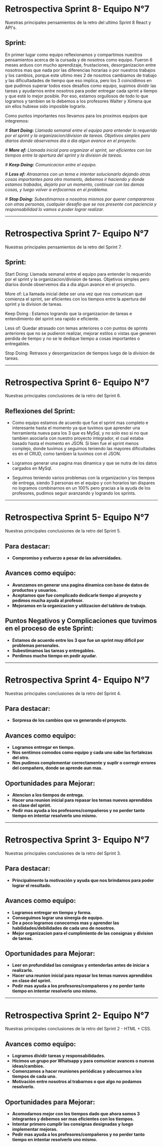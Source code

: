 # Retrospectiva Sprint 8- Equipo N°7

Nuestras principales pensamientos de la retro del ultimo Sprint 8 React y API's.

## Sprint:

En primer lugar como equipo reflexionamos y compartimos nuestros pensamientos acerca de la cursada y de nosotros como equipo. Fueron 6 meses arduos con mucho aprendizaje, frustaciones, desorganizacion entre nosotros mas que nada por las diferencias horarias o por nuestros trabajos y los cambios, porque este ultimo mes 2 de nosotros cambiamos de trabajo y las dificultadades de tiempo que eso implica, pero los 3 coincidimos en que pudimos superar todos esos desafios como equipo, supimos dividir las tareas y ayudarnos entre nosotros para poder entregar cada sprint a tiempo y que esté lo mejor posible. Por eso, estamos orgullosos de todo lo que logramos y tambien se lo debemos a los profesores Walter y Ximena que sin ellos hubiese sido imposible lograrlo.

Como puntos importantes nos llevamos para los proximos equipos que integremos:

*# **Start Doing:**
Llamada semanal entre el equipo para entender lo requerido por el sprint y la organizacion/division de tareas. Objetivos simples pero diarios donde observemos dia a dia algun avance en el proyecto.*

*# **More of:** 
Llamada inicial para organizar el sprint, ser eficientes con los tiempos entre la apertura del sprint y la division de tareas.*

*# **Keep Doing:** 
Comunicacion entre el equipo.*

*# **Less of:** 
Atrasarnos con un tema e intentar solucionarlo dejando otras cosas importantes para otro momento, debemos ir haciendo y donde estamos trabados, dejarlo por un momento, continuar con las demas cosas, y luego volver a enfocarnos en el problema.*

*# **Stop Doing:** 
Subestimarnos a nosotros mismos por querer compararnos con otras personas, cualquier desafio que se nos presente con paciencia y responsabilidad lo vamos a poder lograr realizar.*

----------------------------------------------------------------------------------------------------------------------------------------------------------------------
# Retrospectiva Sprint 7- Equipo N°7

Nuestras principales pensamientos de la retro del Sprint 7.

## Sprint:

Start Doing: Llamada semanal entre el equipo para entender lo requerido por el sprint y la organizacion/division de tareas. Objetivos simples pero diarios donde observemos dia a dia algun avance en el proyecto.

More of: La llamada inicial debe ser una vez que nos comunican que comienza el sprint, ser eficientes con los tiempos entre la apertura del sprint y la division de tareas.

Keep Doing : Estamos logrando que la organizacion de tareas e entendimiento del sprint sea rapido e eficiente.

Less of: Quedar atrasado con temas anteriores o con puntos de sprints anteriores que no se pudieron realizar, mejorar estilos o vistas que generen perdida de tiempo y no se le dedique tiempo a cosas importantes o entregables.

Stop Doing: Retrasos y desorganizacion de tiempos luego de la division de tareas.

----------------------------------------------------------------------------------------------------------------------------------------------------------------------
# Retrospectiva Sprint 6- Equipo N°7

Nuestras principales conclusiones de la retro del Sprint 6.

## Reflexiones del Sprint:

-   Como equipo estamos de acuerdo que fue el sprint mas completo e interesante hasta el momento ya que tuvimos que aprender una herramienta nueva para los 3 que es MySql, y no solo eso si no que tambien asociarla con nuestro proyecto integrador, el cual estaba basado hasta el momento en JSON. Si bien fue el sprint menos complejo, donde tuvimos y seguimos teniendo las mayores dificultades es en el CRUD, como tambien la tuvimos con el JSON.

-   Logramos generar una pagina mas dinamica y que se nutra de los datos cargados en MySql.
-   Seguimos teniendo varios problemas con la organizacion y los tiempos de entrega, siendo 3 personas en el equipo y con horarios tan dispares no logramos combinarnos en un 100% pero gracias a la ayuda de los profesores, pudimos seguir avanzando y logrando los sprints.

----------------------------------------------------------------------------------------------------------------------------------------------------------------------
# Retrospectiva Sprint 5- Equipo N°7

Nuestras principales conclusiones de la retro del Sprint 5.

## Para destacar:

-   **Compromiso y esfuerzo a pesar de las adversidades.**

## Avances como equipo:

-   **Avanzamos en generar una pagina dinamica con base de datos de productos y usuarios.**
-   **Aceptamos que fue complicado dedicarle tiempo al proyecto y pedimos mucha ayuda al profesor.**
-   **Mejoramos en la organizacion y utilizacion del tablero de trabajo.**

## Puntos Negativos y Complicaciones que tuvimos en el proceso de este Sprint:

-   **Estamos de acuerdo entre los 3 que fue un sprint muy dificil por problemas personales.**
-   **Subestimamos las tareas y entregables.**
-   **Perdimos mucho tiempo en pedir ayudar.**

----------------------------------------------------------------------------------------------------------------------------------------------------------------------
# Retrospectiva Sprint 4- Equipo N°7

Nuestras principales conclusiones de la retro del Sprint 4.

## Para destacar:

-   **Sorpresa de los cambios que va generando el proyecto.**

## Avances como equipo:

-   **Logramos entregar en tiempo.**
-   **Nos sentimos comodos como equipo y cada uno sabe las fortalezas del otro.**
-   **Nos pudimos complementar correctamente y suplir o corregir errores del compañero, donde se aprende aun mas.**

## Oportunidades para Mejorar:

-   **Atencion a los tiempos de entrega.**
-   **Hacer una reunion inicial para repasar los temas nuevos aprendidos en clase del sprint.**
-   **Pedir mas ayuda a los profesores/compañeros y no perder tanto tiempo en intentar resolverlo uno mismo.**

----------------------------------------------------------------------------------------------------------------------------------------------------------------------
# Retrospectiva Sprint 3- Equipo N°7

Nuestras principales conclusiones de la retro del Sprint 3.

## Para destacar:

-   **Principalmente la motivación y ayuda que nos brindamos para poder lograr el resultado.**

## Avances como equipo:

-   **Logramos entregar en tiempo y forma.**
-   **Conseguimos lograr una sinergia de equipo.**
-   **De a poco logramos conocernos mas y aprender las habilidades/debilidades de cada uno de nosotros.**
-   **Mejor organizacion para el cumplimiento de las consignas y division de tareas.**

## Oportunidades para Mejorar:

-   **Leer en profundidad las consignas y entenderlas antes de iniciar a realizarlo.**
-   **Hacer una reunion inicial para repasar los temas nuevos aprendidos en clase del sprint.**
-   **Pedir mas ayuda a los profesores/compañeros y no perder tanto tiempo en intentar resolverlo uno mismo.**

----------------------------------------------------------------------------------------------------------------------------------------------------------------------

# Retrospectiva Sprint 2- Equipo N°7

Nuestras principales conclusiones de la retro del Sprint 2 - HTML + CSS.


## Avances como equipo:

-   **Logramos dividir tareas y responsabilidades.**
-   **Hicimos un grupo por Whatsapp y para comunicar avances o nuevas ideas/cambios.**
-   **Comenzamos a hacer reuniones periódicas y adecuarnos a los tiempos de cada uno.**
-   **Motivación entre nosotros al trabarnos o que algo no podamos resolverlo.**

## Oportunidades para Mejorar:

-   **Acomodarnos mejor con los tiempos dado que ahora somos 3 integrantes y debemos ser mas eficientes con los tiempos.**
-   **Intentar primero cumplir las consignas designadas y luego implementar mejoras.**
-   **Pedir mas ayuda a los profesores/compañeros y no perder tanto tiempo en intentar resolverlo uno mismo.**
